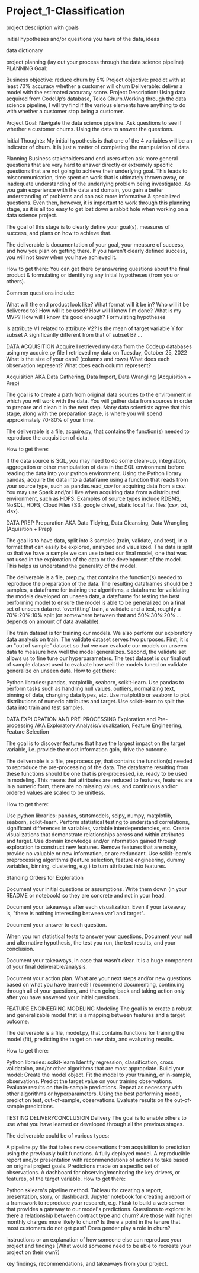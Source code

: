 # Project_1-Classification
project description with goals

initial hypotheses and/or questions you have of the data, ideas

data dictionary

project planning (lay out your process through the data science pipeline)
PLANNING
Goal:

Business objective: reduce churn by 5%
Project objective: predict with at least 70% accuracy whether a customer will churn
Deliverable: deliver a model with the estimated accuracy score.
Project Description:  Using data acquired from CodeUp’s database, Telco Churn.Working through the data science pipeline, I will try find if the various elements have anything to do with whether a customer stop being a customer.

Project Goal: Navigate the data science pipeline.  Ask questions to see if whether a customer churns. Using the data to answer the questions.

Initial Thoughts: My initial hypothesis is that one of the 4 variables will be an indicator of churn.  It is just a matter of completing the manipulation of data.

Planning
Business stakeholders and end users often ask more general questions that are very hard to answer directly or extremely specific questions that are not going to achieve their underlying goal. This leads to miscommunication, time spent on work that is ultimately thrown away, or inadequate understanding of the underlying problem being investigated. As you gain experience with the data and domain, you gain a better understanding of problems and can ask more informative & specialized questions. Even then, however, it is important to work through this planning stage, as it is all too easy to get lost down a rabbit hole when working on a data science project.

The goal of this stage is to clearly define your goal(s), measures of success, and plans on how to achieve that.

The deliverable is documentation of your goal, your measure of success, and how you plan on getting there. If you haven't clearly defined success, you will not know when you have achieved it.

How to get there: You can get there by answering questions about the final product & formulating or identifying any initial hypotheses (from you or others).

Common questions include:

What will the end product look like?
What format will it be in?
Who will it be delivered to?
How will it be used?
How will I know I'm done?
What is my MVP?
How will I know it's good enough?
Formulating hypotheses

Is attribute V1 related to attribute V2?
Is the mean of target variable Y for subset A significantly different from that of subset B?
...




DATA ACQUISITION
Acquire
I retrieved my data from the Codeup databases using my acquire.py file
I retrieved my data on Tuesday, October 25, 2022
What is the size of your data? (columns and rows)
What does each observation represent?
What does each column represent?

Acquisition
AKA Data Gathering, Data Import, Data Wrangling (Acquisition + Prep)

The goal is to create a path from original data sources to the environment in which you will work with the data. You will gather data from sources in order to prepare and clean it in the next step. Many data scientists agree that this stage, along with the preparation stage, is where you will spend approximately 70-80% of your time.

The deliverable is a file, acquire.py, that contains the function(s) needed to reproduce the acquisition of data.

How to get there:

If the data source is SQL, you may need to do some clean-up, integration, aggregation or other manipulation of data in the SQL environment before reading the data into your python environment.
Using the Python library pandas, acquire the data into a dataframe using a function that reads from your source type, such as pandas.read_csv for acquiring data from a csv.
You may use Spark and/or Hive when acquiring data from a distributed environment, such as HDFS.
Examples of source types include RDBMS, NoSQL, HDFS, Cloud Files (S3, google drive), static local flat files (csv, txt, xlsx).

DATA PREP
Preparation
AKA Data Tidying, Data Cleansing, Data Wrangling (Aquisition + Prep)

The goal is to have data, split into 3 samples (train, validate, and test), in a format that can easily be explored, analyzed and visualized. The data is split so that we have a sample we can use to test our final model, one that was not used in the exploration of the data or the development of the model. This helps us understand the generality of the model.

The deliverable is a file, prep.py, that contains the function(s) needed to reproduce the preparation of the data. The resulting dataframes should be 3 samples, a dataframe for training the algorithms, a dataframe for validating the models developed on unseen data, a dataframe for testing the best performing model to ensure the model is able to be generalized on a final set of unseen data not 'overfitting' train, a validate and a test, roughly a 70%:20%:10% split (or somewhere between that and 50%:30%:20% ... depends on amount of data available).

The train dataset is for training our models. We also perform our exploratory data analysis on train.
The validate dataset serves two purposes. First, it is an "out of sample" dataset so that we can evaluate our models on unseen data to measure how well the model generalizes. Second, the validate set allows us to fine tune our hyperparameters.
The test dataset is our final out of sample dataset used to evaluate how well the models tuned on validate generalize on unseen data.
How to get there:

Python libraries: pandas, matplotlib, seaborn, scikit-learn.
Use pandas to perform tasks such as handling null values, outliers, normalizing text, binning of data, changing data types, etc.
Use matplotlib or seaborn to plot distributions of numeric attributes and target.
Use scikit-learn to split the data into train and test samples.

DATA EXPLORATION AND PRE-PROCESSING
Exploration and Pre-processing
AKA Exploratory Analysis/visualization, Feature Engineering, Feature Selection

The goal is to discover features that have the largest impact on the target variable, i.e. provide the most information gain, drive the outcome.

The deliverable is a file, preprocess.py, that contains the function(s) needed to reproduce the pre-processing of the data. The dataframe resulting from these functions should be one that is pre-processed, i.e. ready to be used in modeling. This means that attributes are reduced to features, features are in a numeric form, there are no missing values, and continuous and/or ordered values are scaled to be unitless.

How to get there:

Use python libraries: pandas, statsmodels, scipy, numpy, matplotlib, seaborn, scikit-learn.
Perform statistical testing to understand correlations, significant differences in variables, variable interdependencies, etc.
Create visualizations that demonstrate relationships across and within attributes and target.
Use domain knowledge and/or information gained through exploration to construct new features.
Remove features that are noisy, provide no valuable or new information, or are redundant.
Use scikit-learn's preprocessing algorithms (feature selection, feature engineering, dummy variables, binning, clustering, e.g.) to turn attributes into features.

Standing Orders for Exploration

Document your initial questions or assumptions. Write them down (in your README or notebook) so they are concrete and not in your head.

Document your takeaways after each visualization. Even if your takeaway is, "there is nothing interesting between var1 and target".

Document your answer to each question.

When you run statistical tests to answer your questions, Document your null and alternative hypothesis, the test you run, the test results, and your conclusion.

Document your takeaways, in case that wasn't clear. It is a huge component of your final deliverable/analysis.

Document your action plan. What are your next steps and/or new questions based on what you have learned? I recommend documenting, continuing through all of your questions, and then going back and taking action only after you have answered your initial questions.



FEATURE ENGINEERING
MODELING
Modeling
The goal is to create a robust and generalizable model that is a mapping between features and a target outcome.

The deliverable is a file, model.py, that contains functions for training the model (fit), predicting the target on new data, and evaluating results.

How to get there:

Python libraries: scikit-learn
Identify regression, classification, cross validataion, and/or other algorithms that are most appropriate.
Build your model:
Create the model object.
Fit the model to your training, or in-sample, observations.
Predict the target value on your training observations.
Evaluate results on the in-sample predictions.
Repeat as necessary with other algorithms or hyperparameters.
Using the best performing model, predict on test, out-of-sample, observations.
Evaluate results on the out-of-sample predictions.

TESTING
DELIVERYCONCLUSION
Delivery
The goal is to enable others to use what you have learned or developed through all the previous stages.

The deliverable could be of various types:

A pipeline.py file that takes new observations from acquisition to prediction using the previously built functions.
A fully deployed model.
A reproducible report and/or presentation with recommendations of actions to take based on original project goals.
Predictions made on a specific set of observations.
A dashboard for observing/monitoring the key drivers, or features, of the target variable.
How to get there:

Python sklearn's pipeline method.
Tableau for creating a report, presentation, story, or dashboard.
Jupyter notebook for creating a report or a framework to reproduce your research, e.g.
Flask to build a web server that provides a gateway to our model's predictions.
Questions to explore:
Is there a relationship between contract type and churn?
Are those with higher monthly charges more likely to churn?
Is there a point in the tenure that most customers do not get past?
Does gender play a role in churn?

instructions or an explanation of how someone else can reproduce your project and findings (What would someone need to be able to recreate your project on their own?)

key findings, recommendations, and takeaways from your project.